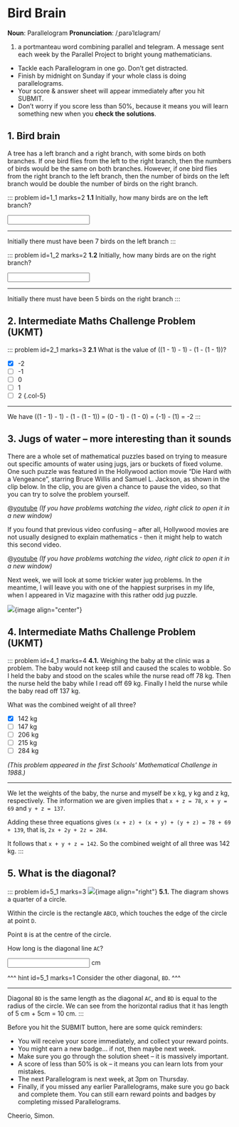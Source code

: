 # Bird Brain

<div class="dictionary">

__Noun__: Parallelogram
__Pronunciation__: /ˌparəˈlɛləɡram/

1. a portmanteau word combining parallel and telegram. A message sent each
week by the Parallel Project to bright young mathematicians.

</div>

*	Tackle each Parallelogram in one go. Don’t get distracted.
*	Finish by midnight on Sunday if your whole class is doing parallelograms.
*	Your score & answer sheet will appear immediately after you hit SUBMIT.
*	Don’t worry if you score less than 50%, because it means you will learn something new when you __check the solutions__.


## 1. Bird brain

A tree has a left branch and a right branch, with some birds on both branches. If one bird flies from the left to the right branch, then the numbers of birds would be the same on both branches. However, if one bird flies from the right branch to the left branch, then the number of birds on the left branch would be double the number of birds on the right branch.

::: problem id=1_1 marks=2
__1.1__ Initially, how many birds are on the left branch?

<input type="number" solution="7"/>  

---

Initially there must have been 7 birds on the left branch
:::

::: problem id=1_2 marks=2
__1.2__ Initially, how many birds are on the right branch?

<input type="number" solution="5"/>  

---

Initially there must have been 5 birds on the right branch
:::


## 2. Intermediate Maths Challenge Problem (UKMT)
<!--- 2013 (6) --->

::: problem id=2_1 marks=3
__2.1__ What is the value of ((1 - 1) - 1) - (1 - (1 - 1))?

* [x] -2
* [ ] -1
* [ ] 0
* [ ] 1
* [ ] 2
{.col-5}

---

We have ((1 - 1) - 1) - (1 - (1 - 1)) = (0 - 1) - (1 - 0) = (-1) - (1) = -2
:::


## 3. Jugs of water – more interesting than it sounds

There are a whole set of mathematical puzzles based on trying to measure out specific amounts of water using jugs, jars or buckets of fixed volume. One such puzzle was featured in the Hollywood action movie “Die Hard with a Vengeance”, starring Bruce Willis and Samuel L. Jackson, as shown in the clip below. In the clip, you are given a chance to pause the video, so that you can try to solve the problem yourself.

@[youtube](BVtQNK_ZUJg?rel=0) _(If you have problems watching the video, right click to open it in a new window)_  

If you found that previous video confusing – after all, Hollywood movies are not usually designed to explain mathematics - then it might help to watch this second video.

@[youtube](qtg9pSJsRSg?rel=0) _(If you have problems watching the video, right click to open it in a new window)_  

Next week, we will look at some trickier water jug problems. In the meantime, I will leave you with one of the happiest surprises in my life, when I appeared in Viz magazine with this rather odd jug puzzle.

![](/resources/9-26-bird-brain/3-seagull.jpg){image align="center"}


## 4. Intermediate Maths Challenge Problem (UKMT)
<!--- 2013 (18) --->

::: problem id=4_1 marks=4
__4.1.__ Weighing the baby at the clinic was a problem. The baby would not keep still and caused the scales to wobble. So I held the baby and stood on the scales while the nurse read off 78 kg. Then the nurse held the baby while I read off 69 kg. Finally I held the nurse while the baby read off 137 kg.

What was the combined weight of all three?

* [x] 142 kg
* [ ] 147 kg
* [ ] 206 kg
* [ ] 215 kg
* [ ] 284 kg

_(This problem appeared in the first Schools' Mathematical Challenge in 1988.)_

---

We let the weights of the baby, the nurse and myself be x kg, y kg and z kg, respectively. The information we are given implies that `x + z = 78`, `x + y = 69` and `y + z = 137`.

Adding these three equations gives `(x + z) + (x + y) + (y + z) = 78 + 69 + 139`, that is, `2x + 2y + 2z = 284`.  

It follows that `x + y + z = 142`. So the combined weight of all three was 142 kg.
:::


## 5. What is the diagonal?

::: problem id=5_1 marks=3
![](/resources/9-26-bird-brain/5-diagonal.png){image align="right"}
__5.1.__ The diagram shows a quarter of a circle.  

Within the circle is the rectangle `ABCD`, which touches the edge of the circle at point `D`.  

Point `B` is at the centre of the circle.  

How long is the diagonal line `AC`?

<input type="number" solution="10"/> cm

^^^ hint id=5_1 marks=1
Consider the other diagonal, `BD`.
^^^

---

Diagonal `BD` is the same length as the diagonal `AC`, and `BD` is equal to the radius of the circle. We can see from the horizontal radius that it has  length of 5 cm + 5cm = 10 cm.
:::


Before you hit the SUBMIT button, here are some quick reminders:

*	You will receive your score immediately, and collect your reward points.
*	You might earn a new badge... if not, then maybe next week.
*	Make sure you go through the solution sheet – it is massively important.
*	A score of less than 50% is ok – it means you can learn lots from your mistakes.
*	The next Parallelogram is next week, at 3pm on Thursday.
*	Finally, if you missed any earlier Parallelograms, make sure you go back and complete them. You can still earn reward points and badges by completing missed Parallelograms.

Cheerio,
Simon.
